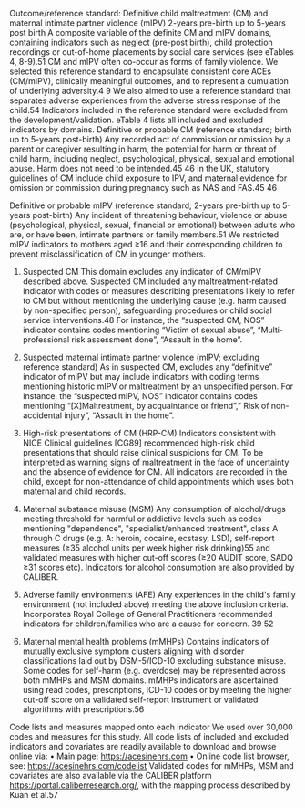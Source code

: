 Outcome/reference standard: Definitive child maltreatment (CM) and maternal intimate partner violence (mIPV) 2-years pre-birth up to 5-years post birth
A composite variable of the definite CM and mIPV domains, containing indicators such as neglect (pre-post birth), child protection recordings or out-of-home placements by social care services (see eTables 4, 8-9).51 CM and mIPV often co-occur as forms of family violence. We selected this reference standard to encapsulate consistent core ACEs (CM/mIPV), clinically meaningful outcomes, and to represent a cumulation of underlying adversity.4 9 We also aimed to use a reference standard that separates adverse experiences from the adverse stress response of the child.54  Indicators included in the reference standard were excluded from the development/validation. eTable 4 lists all included and excluded indicators by domains. 
Definitive or probable CM (reference standard; birth up to 5-years post-birth)
Any recorded act of commission or omission by a parent or caregiver resulting in harm, the potential for harm or threat of child harm, including neglect, psychological, physical, sexual and emotional abuse. Harm does not need to be intended.45 46 In the UK, statutory guidelines of CM include child exposure to IPV, and maternal evidence for omission or commission during pregnancy such as NAS and FAS.45 46 

Definitive or probable mIPV (reference standard; 2-years pre-birth up to 5-years post-birth)
Any incident of threatening behaviour, violence or abuse (psychological, physical, sexual, financial or emotional) between adults who are, or have been, intimate partners or family members.51 We restricted mIPV indicators to mothers aged ≥16 and their corresponding children to prevent misclassification of CM in younger mothers.
1. Suspected CM 
This domain excludes any indicator of CM/mIPV described above. Suspected CM included any maltreatment-related indicator with codes or measures describing presentations likely to refer to CM but without mentioning the underlying cause (e.g. harm caused by non-specified person), safeguarding procedures or child social service interventions.48 For instance, the “suspected CM, NOS” indicator contains codes mentioning “Victim of sexual abuse”, “Multi-professional risk assessment done”, “Assault in the home”. 
2. Suspected maternal intimate partner violence (mIPV; excluding reference standard)
As in suspected CM, excludes any “definitive” indicator of mIPV but may include indicators with coding terms mentioning historic mIPV or maltreatment by an unspecified person. For instance, the “suspected mIPV, NOS” indicator contains codes mentioning “[X]Maltreatment, by acquaintance or friend”,” Risk of non-accidental injury”, “Assault in the home”. 
3. High-risk presentations of CM (HRP-CM)
Indicators consistent with NICE Clinical guidelines [CG89] recommended high-risk child presentations that should raise clinical suspicions for CM. To be interpreted as warning signs of maltreatment in the face of uncertainty and the absence of evidence for CM. All indicators are recorded in the child, except for non-attendance of child appointments which uses both maternal and child records.
4. Maternal substance misuse (MSM)
Any consumption of alcohol/drugs meeting threshold for harmful or addictive levels such as codes mentioning "dependence", "specialist/enhanced treatment", class A through C drugs (e.g. A: heroin, cocaine, ecstasy, LSD), self-report measures (≥35 alcohol units per week higher risk drinking)55 and validated measures with higher cut-off scores (≥20 AUDIT score, SADQ ≥31 scores etc). Indicators for alcohol consumption are also provided by CALIBER.

5. Adverse family environments (AFE)
Any experiences in the child's family environment (not included above) meeting the above inclusion criteria. Incorporates Royal College of General Practitioners recommended indicators for children/families who are a cause for concern. 39 52 

6. Maternal mental health problems (mMHPs)
Contains indicators of mutually exclusive symptom clusters aligning with disorder classifications laid out by DSM-5/ICD-10 excluding substance misuse. Some codes for self-harm (e.g. overdose) may be represented across both mMHPs and MSM domains. 
mMHPs indicators are ascertained using read codes, prescriptions, ICD-10 codes or by meeting the higher cut-off score on a validated self-report instrument or validated algorithms with prescriptions.56

Code lists and measures mapped onto each indicator
We used over 30,000 codes and measures for this study. All code lists of included and excluded indicators and covariates are readily available to download and browse online via: 
•	Main page: https://acesinehrs.com
•	Online code list browser, see: https://acesinehrs.com/codelist
Validated codes for mMHPs, MSM and covariates are also available via the CALIBER platform https://portal.caliberresearch.org/, with the mapping process described by Kuan et al.57

